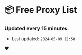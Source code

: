 # :package: Free Proxy List
### Updated every 15 minutes.

- Last updated: `2024-05-09 12:58`

:heart:
